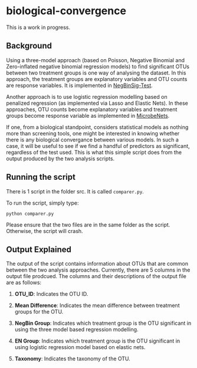 # biological-convergence
This is a work in progress.

Background
------

Using a three-model approach (based on Poisson, Negative Binomial and Zero-inflated negative binomial regression models) to find significant OTUs between two treatment groups is one way of analysing the dataset. In this approach, the treatment groups are explanatory variables and OTU counts are response variables. It is implemented in [NegBinSig-Test](https://github.com/alifar76/NegBinSig-Test).

Another approach is to use logistic regression modelling based on penalized regression (as implemented via Lasso and Elastic Nets). In these approaches, OTU counts become explanatory variables and treatment groups become response variable as implemented in [MicrobeNets](https://github.com/alifar76/MicrobeNets).

If one, from a biological standpoint, considers statistical models as nothing more than screening tools, one might be interested in knowing whether there is any biological convergance between various models. In such a case, it will be useful to see if we find a handful of predictors as significant, regardless of the test used. This is what this simple script does from the output produced by the two analysis scripts.

Running the script
------

There is 1 script in the folder src. It is called ```comparer.py```. 

To run the script, simply type:

```python comparer.py```

Please ensure that the two files are in the same folder as the script. Otherwise, the script will crash.

Output Explained
------

The output of the script contains information about OTUs that are common between the two analysis approaches. Currently, there are 5 columns in the output file prodcued. The columns and their descriptions of the output file are as follows:

1) **OTU_ID**: Indicates the OTU ID.

2) **Mean Difference**: Indicates the mean difference between treatment groups for the OTU. 

3) **NegBin Group**: Indicates which treatment group is the OTU significant in using the three model based regression modelling.

4) **EN Group**: Indicates which treatment group is the OTU significant in using logistic regression model based on elastic nets.

5) **Taxonomy**: Indicates the taxonomy of the OTU.
